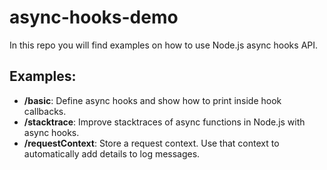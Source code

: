 # async-hooks-demo

In this repo you will find examples on how to use Node.js async hooks API.

## Examples:
* **/basic**: Define async hooks and show how to print inside hook callbacks. 
* **/stacktrace**: Improve stacktraces of async functions in Node.js with async hooks.
* **/requestContext**: Store a request context. Use that context to automatically add details to log messages.
